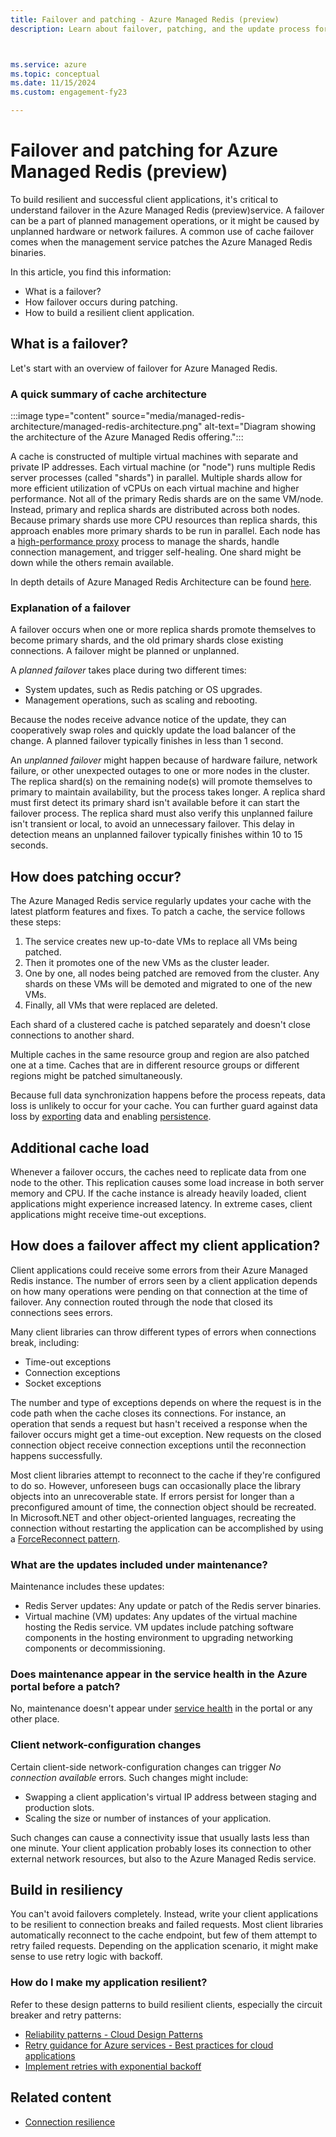 ```yaml
---
title: Failover and patching - Azure Managed Redis (preview)
description: Learn about failover, patching, and the update process for Azure Managed Redis (preview).



ms.service: azure
ms.topic: conceptual
ms.date: 11/15/2024
ms.custom: engagement-fy23

---
```


# Failover and patching for Azure Managed Redis (preview)

To build resilient and successful client applications, it's critical to understand failover in the Azure Managed Redis (preview)service. A failover can be a part of planned management operations, or it might be caused by unplanned hardware or network failures. A common use of cache failover comes when the management service patches the Azure Managed Redis binaries.

In this article, you find this information:

- What is a failover?
- How failover occurs during patching.
- How to build a resilient client application.

## What is a failover?

Let's start with an overview of failover for Azure Managed Redis.

### A quick summary of cache architecture 

:::image type="content" source="media/managed-redis-architecture/managed-redis-architecture.png" alt-text="Diagram showing the architecture of the Azure Managed Redis offering.":::

A cache is constructed of multiple virtual machines with separate and private IP addresses. Each virtual machine (or "node") runs multiple Redis server processes (called "shards") in parallel. Multiple shards allow for more efficient utilization of vCPUs on each virtual machine and higher performance. Not all of the primary Redis shards are on the same VM/node. Instead, primary and replica shards are distributed across both nodes. Because primary shards use more CPU resources than replica shards, this approach enables more primary shards to be run in parallel. Each node has a [high-performance proxy](https://redis.io/blog/redis-enterprise-proxy/) process to manage the shards, handle connection management, and trigger self-healing. One shard might be down while the others remain available.

In depth details of Azure Managed Redis Architecture can be found [here](managed-redis-architecture.md).

### Explanation of a failover

A failover occurs when one or more replica shards promote themselves to become primary shards, and the old primary shards close existing connections. <!-- After the primary node comes back up, it notices the change in roles and demotes itself to become a replica. It then connects to the new primary and synchronizes data.--> A failover might be planned or unplanned.

A _planned failover_ takes place during two different times:

- System updates, such as Redis patching or OS upgrades.  
- Management operations, such as scaling and rebooting.

Because the nodes receive advance notice of the update, they can cooperatively swap roles and quickly update the load balancer of the change. A planned failover typically finishes in less than 1 second.

An _unplanned failover_ might happen because of hardware failure, network failure, or other unexpected outages to one or more nodes in the cluster. The replica shard(s) on the remaining node(s) will promote themselves to primary to maintain availability, but the process takes longer. A replica shard must first detect its primary shard isn't available before it can start the failover process. The replica shard must also verify this unplanned failure isn't transient or local, to avoid an unnecessary failover. This delay in detection means an unplanned failover typically finishes within 10 to 15 seconds.

## How does patching occur?

The Azure Managed Redis service regularly updates your cache with the latest platform features and fixes. To patch a cache, the service follows these steps:

<!-- 1. The service patches the replica node first.
2. The patched replica cooperatively promotes itself to primary. This promotion is considered a planned failover.
3. The former primary node reboots to take the new changes and comes back up as a replica node.
4. The replica node connects to the primary node and synchronizes data.
5. When the data sync is complete, the patching process repeats for the remaining nodes. -->
1. The service creates new up-to-date VMs to replace all VMs being patched.
2. Then it promotes one of the new VMs as the cluster leader.
3. One by one, all nodes being patched are removed from the cluster. Any shards on these VMs will be demoted and migrated to one of the new VMs.
4. Finally, all VMs that were replaced are deleted.


Each shard of a clustered cache is patched separately and doesn't close connections to another shard.

Multiple caches in the same resource group and region are also patched one at a time. Caches that are in different resource groups or different regions might be patched simultaneously.

Because full data synchronization happens before the process repeats, data loss is unlikely to occur for your cache. You can further guard against data loss by [exporting](managed-redis-how-to-import-export-data.md#export) data and enabling [persistence](managed-redis-how-to-persistence.md).

## Additional cache load

Whenever a failover occurs, the caches need to replicate data from one node to the other. This replication causes some load increase in both server memory and CPU. If the cache instance is already heavily loaded, client applications might experience increased latency. In extreme cases, client applications might receive time-out exceptions.

## How does a failover affect my client application?

Client applications could receive some errors from their Azure Managed Redis instance. The number of errors seen by a client application depends on how many operations were pending on that connection at the time of failover. Any connection routed through the node that closed its connections sees errors.

Many client libraries can throw different types of errors when connections break, including:

- Time-out exceptions
- Connection exceptions
- Socket exceptions

The number and type of exceptions depends on where the request is in the code path when the cache closes its connections. For instance, an operation that sends a request but hasn't received a response when the failover occurs might get a time-out exception. New requests on the closed connection object receive connection exceptions until the reconnection happens successfully.

Most client libraries attempt to reconnect to the cache if they're configured to do so. However, unforeseen bugs can occasionally place the library objects into an unrecoverable state. If errors persist for longer than a preconfigured amount of time, the connection object should be recreated. In Microsoft.NET and other object-oriented languages, recreating the connection without restarting the application can be accomplished by using a [ForceReconnect pattern](managed-redis-best-practices-connection.md#using-forcereconnect-with-stackexchangeredis).

### What are the updates included under maintenance?

Maintenance includes these updates:

- Redis Server updates: Any update or patch of the Redis server binaries.
- Virtual machine (VM) updates: Any updates of the virtual machine hosting the Redis service. VM updates include patching software components in the hosting environment to upgrading networking components or decommissioning.

### Does maintenance appear in the service health in the Azure portal before a patch?

No, maintenance doesn't appear under [service health](/azure/service-health/) in the portal or any other place.

### Client network-configuration changes

Certain client-side network-configuration changes can trigger _No connection available_ errors. Such changes might include:

- Swapping a client application's virtual IP address between staging and production slots.
- Scaling the size or number of instances of your application.

Such changes can cause a connectivity issue that usually lasts less than one minute. Your client application probably loses its connection to other external network resources, but also to the Azure Managed Redis service.

## Build in resiliency

You can't avoid failovers completely. Instead, write your client applications to be resilient to connection breaks and failed requests. Most client libraries automatically reconnect to the cache endpoint, but few of them attempt to retry failed requests. Depending on the application scenario, it might make sense to use retry logic with backoff.

### How do I make my application resilient?

Refer to these design patterns to build resilient clients, especially the circuit breaker and retry patterns:

- [Reliability patterns - Cloud Design Patterns](/azure/architecture/framework/resiliency/reliability-patterns#resiliency)
- [Retry guidance for Azure services - Best practices for cloud applications](/azure/architecture/best-practices/retry-service-specific)
- [Implement retries with exponential backoff](/dotnet/architecture/microservices/implement-resilient-applications/implement-retries-exponential-backoff)

<!-- To test a client application's resiliency, use a [reboot](managed-redis-administration.md#reboot) as a manual trigger for connection breaks. -->

<!-- Additionally, we recommend that you use scheduled updates to choose an update channel and a maintenance window for your cache to apply Redis runtime patches during specific weekly windows. These windows are typically periods when client application traffic is low, to avoid potential incidents. For more information, see [Update channel and Schedule updates](managed-redis-administration.md#update-channel-and-schedule-updates). -->

<!-- For more information, see [Connection resilience](managed-redis-best-practices-connection.md). -->

## Related content

<!-- - [Update channel and Schedule updates](managed-redis-administration.md#update-channel-and-schedule-updates) -->
<!-- - Test application resiliency by using a [reboot](managed-redis-administration.md#reboot) -->
- [Connection resilience](managed-redis-best-practices-connection.md)
